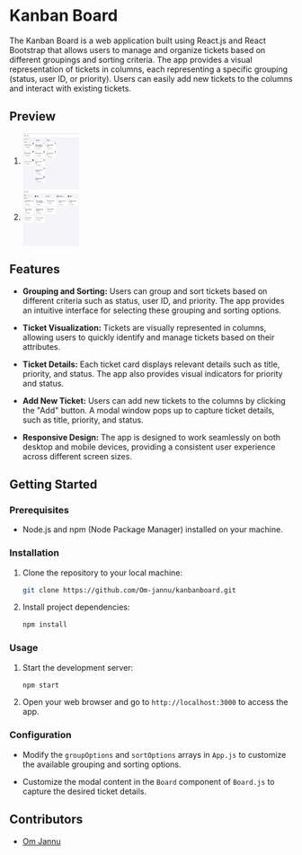 # Kanban Board

The Kanban Board is a web application built using React.js and React Bootstrap that allows users to manage and organize tickets based on different groupings and sorting criteria. The app provides a visual representation of tickets in columns, each representing a specific grouping (status, user ID, or priority). Users can easily add new tickets to the columns and interact with existing tickets.

## Preview
1. 
   <img align="center" src="readmeAssets/kanbanboard1.jpg" alt="page1"  height="100" width="100" />
2. 
   <img align="center" src="readmeAssets/kanbanboard2.jpg" alt="page1"  height="100" width="100" />

## Features

- **Grouping and Sorting:** Users can group and sort tickets based on different criteria such as status, user ID, and priority. The app provides an intuitive interface for selecting these grouping and sorting options.

- **Ticket Visualization:** Tickets are visually represented in columns, allowing users to quickly identify and manage tickets based on their attributes.

- **Ticket Details:** Each ticket card displays relevant details such as title, priority, and status. The app also provides visual indicators for priority and status.

- **Add New Ticket:** Users can add new tickets to the columns by clicking the "Add" button. A modal window pops up to capture ticket details, such as title, priority, and status.

- **Responsive Design:** The app is designed to work seamlessly on both desktop and mobile devices, providing a consistent user experience across different screen sizes.

## Getting Started

### Prerequisites

- Node.js and npm (Node Package Manager) installed on your machine.

### Installation

1. Clone the repository to your local machine:

   ```bash
   git clone https://github.com/Om-jannu/kanbanboard.git
   ```

2. Install project dependencies:

   ```bash
   npm install
   ```

### Usage

1. Start the development server:

   ```bash
   npm start
   ```

2. Open your web browser and go to `http://localhost:3000` to access the app.

### Configuration

- Modify the `groupOptions` and `sortOptions` arrays in `App.js` to customize the available grouping and sorting options.

- Customize the modal content in the `Board` component of `Board.js` to capture the desired ticket details.

## Contributors

- [Om Jannu](https://github.com/Om-jannu)


